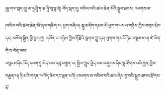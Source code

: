 ﻿  
།རྒྱ་གར་སྐད་དུ། མ་ཧཱ་ཤཱི་ཏ་ཝ་ཏཱི་སཱ་དྷ་ནཾ། བོད་སྐད་དུ། བསིལ་བའི་ཚལ་ཆེན་མོའི་སྒྲུབ་ཐབས། འཕགས་མ་  
  
།བསིལ་བའི་ཚལ་ཆེན་མོ་ཞལ་གཅིག་པ། ཕྱག་བཞི་པ། སྐུ་མདོག་དམར་མོ་ཕྱག་གཡས་པ་གཉིས་ཀྱིས་བགྲང་ཕྲེང་དང། མཆོག་སྦྱིན་གྱི་ཕྱག་རྒྱ། གཡོན་པ་གཉིས་ཀྱིས་རྡོ་རྗེའི་ལྕགས་ཀྱུ་དང། ཐུགས་ཀར་པོ་ཏིང་བསྣམས་པ། ཛཾ་ཡིག་གི་ས་བོན་ལས་  
འཁྲུངས་ཤིང་འོད་དཔག་ཏུ་མེད་པས་དབུ་བརྒྱན་པ། སྐྱིལ་ཀྲུང་ཕྱེད་པས་བཞུགས་ཤིང་སྣ་ཚོགས་པའི་རྒྱན་གྱིས་བརྒྱན་པ། ཉི་མའི་གདན་ལ་འོད་ཟེར་དང་ལྡན་པའོ། །འཕགས་མ་བསིལ་བའི་ཚལ་ཞེས་བྱ་བའི་སྒྲུབ་ཐབས་རྫོགས་སོ་  
  
  
